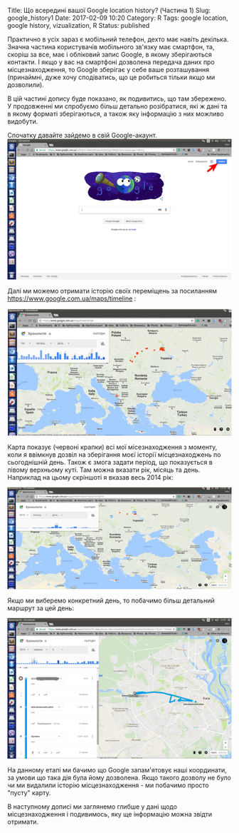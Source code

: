 Title: Що всередині вашої Google location history? (Частина 1)
Slug: google_history1
Date: 2017-02-09 10:20
Category: R
Tags: google location, google history, vizualization, R
Status: published


Практично в усіх зараз є мобільний телефон, дехто має навіть декілька. Значна частина користувачів мобільного зв'язку має смартфон, та, скоріш за все, має і обліковий запис Google, в якому зберігаються контакти.  І якщо у вас на смартфоні дозволена передача даних про місцезнаходження, то Google зберігає у себе ваше розташування (принаймні, дуже хочу сподіватись, що це робиться тільки якщо ми дозволили). 

В цій частині допису буде показано, як подивитись, що там збережено. У продовженні ми спробуємо більш детально розібратися, які ж дані та в якому форматі зберігаються, а також яку інформацію з них можливо видобути.

Спочатку давайте зайдемо в свій Google-акаунт. 
![](./images/googlehistory0.png)


Далі ми можемо отримати історію своїх переміщень за посиланням <https://www.google.com.ua/maps/timeline> :

![](./images/googlehistory1.png)


Карта показує (червоні крапки) всі мої місезнаходження з моменту, коли я ввімкнув дозвіл на зберігання моєї історії місцезнаходжень по сьогоднішній день. Також є змога задати період, що показується в лівому верхньому куті. Там можна вказати рік, місяць та день. Наприклад на цьому скріншоті я вказав весь 2014 рік:

![](./images/googlehistory2.png)

Якщо ми виберемо конкретний день, то побачимо більш детальний маршрут за цей день:

![](./images/googlehistory3.png)


На данному етапі ми бачимо що Google запам'ятовує наші координати, за умови що така дія була йому дозволена. Якщо такого дозволу не було чи ми видалили історію місцезнаходження - ми побачимо просто "пусту" карту. 

В наступному дописі ми заглянемо глибше у дані щодо місцезнаходження і подивимось, яку ще інформацію можна звідти отримати.